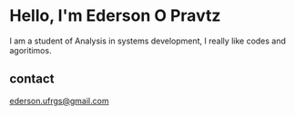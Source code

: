 # Hello, I'm Ederson O Pravtz

I am a student of Analysis in systems development, I really like codes and agoritimos.

## contact
ederson.ufrgs@gmail.com
